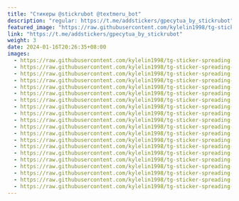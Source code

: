 ```yaml
---
title: "Стикеры @stickrubot @textmeru_bot"
description: "regular: https://t.me/addstickers/gpecytua_by_stickrubot"
featured_image: "https://raw.githubusercontent.com/kylelin1998/tg-sticker-spreading-worldwide-images/main/img/563809c8-d82c-48cb-8e4c-9adf0ee88aad.jpg"
link: "https://t.me/addstickers/gpecytua_by_stickrubot"
weight: 3
date: 2024-01-16T20:26:35+08:00
images:
  - https://raw.githubusercontent.com/kylelin1998/tg-sticker-spreading-worldwide-images/main/img/563809c8-d82c-48cb-8e4c-9adf0ee88aad.jpg
  - https://raw.githubusercontent.com/kylelin1998/tg-sticker-spreading-worldwide-images/main/img/c79dfe87-cfda-4914-9c0d-62c955e4cf43.jpg
  - https://raw.githubusercontent.com/kylelin1998/tg-sticker-spreading-worldwide-images/main/img/dc4543de-47e7-499b-8edb-f09f95c9f2a1.jpg
  - https://raw.githubusercontent.com/kylelin1998/tg-sticker-spreading-worldwide-images/main/img/c5041214-2253-44f2-a365-b9f35b2660d0.jpg
  - https://raw.githubusercontent.com/kylelin1998/tg-sticker-spreading-worldwide-images/main/img/adaae64c-1e2c-472a-abeb-5607083023ff.jpg
  - https://raw.githubusercontent.com/kylelin1998/tg-sticker-spreading-worldwide-images/main/img/d543adb1-5834-4b82-b54d-88382d15fb25.jpg
  - https://raw.githubusercontent.com/kylelin1998/tg-sticker-spreading-worldwide-images/main/img/60117b6f-12a8-463a-8eb9-595885df3a49.jpg
  - https://raw.githubusercontent.com/kylelin1998/tg-sticker-spreading-worldwide-images/main/img/08dea2a4-b500-41a7-8161-52be4e62a83f.jpg
  - https://raw.githubusercontent.com/kylelin1998/tg-sticker-spreading-worldwide-images/main/img/625afa8b-2d71-47bd-bc2f-02f365c98c8a.jpg
  - https://raw.githubusercontent.com/kylelin1998/tg-sticker-spreading-worldwide-images/main/img/bb15fb36-23a3-4512-b33b-01fb8da6281c.jpg
  - https://raw.githubusercontent.com/kylelin1998/tg-sticker-spreading-worldwide-images/main/img/27528df7-0e5e-42a7-b7c1-57f2957fa7c5.jpg
  - https://raw.githubusercontent.com/kylelin1998/tg-sticker-spreading-worldwide-images/main/img/ee6ddb60-2543-4c2a-b35a-24157d78f0c0.jpg
  - https://raw.githubusercontent.com/kylelin1998/tg-sticker-spreading-worldwide-images/main/img/cc5bf9cd-2b10-4691-9ec5-aaa73e19bb36.jpg
  - https://raw.githubusercontent.com/kylelin1998/tg-sticker-spreading-worldwide-images/main/img/e721fb34-e9fe-44b9-a317-a4c1567dad25.jpg
  - https://raw.githubusercontent.com/kylelin1998/tg-sticker-spreading-worldwide-images/main/img/3456013e-b03a-42cf-a263-604655dc87ea.jpg
  - https://raw.githubusercontent.com/kylelin1998/tg-sticker-spreading-worldwide-images/main/img/9e7a9df2-1585-4de9-ae1e-3ed4058f3d76.jpg
  - https://raw.githubusercontent.com/kylelin1998/tg-sticker-spreading-worldwide-images/main/img/c8e5a58d-0c88-4e5f-b1eb-5066b6095d7d.jpg
  - https://raw.githubusercontent.com/kylelin1998/tg-sticker-spreading-worldwide-images/main/img/d3b19bed-2637-4547-8abd-22f95adef995.jpg
  - https://raw.githubusercontent.com/kylelin1998/tg-sticker-spreading-worldwide-images/main/img/abb919a9-6fbf-4a0f-ac0f-1117956a7787.jpg
  - https://raw.githubusercontent.com/kylelin1998/tg-sticker-spreading-worldwide-images/main/img/ad7049a4-af93-461a-980d-f9eebf843801.jpg
---
```

